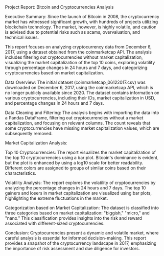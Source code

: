 Project Report: Bitcoin and Cryptocurrencies Analysis

Executive Summary:
Since the launch of Bitcoin in 2008, the cryptocurrency market has witnessed significant growth, with hundreds of projects utilizing blockchain technology. The market, however, is highly volatile, and caution is advised due to potential risks such as scams, overvaluation, and technical issues.

This report focuses on analyzing cryptocurrency data from December 6, 2017, using a dataset obtained from the coinmarketcap API. The analysis includes filtering out cryptocurrencies without market capitalization, visualizing the market capitalization of the top 10 coins, exploring volatility through percentage changes in 24 hours and 7 days, and categorizing cryptocurrencies based on market capitalization.

Data Overview:
The initial dataset (coinmarketcap_06122017.csv) was downloaded on December 6, 2017, using the coinmarketcap API, which is no longer publicly available since 2020. The dataset contains information on various cryptocurrencies, including their IDs, market capitalization in USD, and percentage changes in 24 hours and 7 days.

Data Cleaning and Filtering:
The analysis begins with importing the data into a Pandas DataFrame, filtering out cryptocurrencies without a market capitalization, and focusing on relevant columns. The count reveals that some cryptocurrencies have missing market capitalization values, which are subsequently removed.

Market Capitalization Analysis:

Top 10 Cryptocurrencies:
The report visualizes the market capitalization of the top 10 cryptocurrencies using a bar plot. Bitcoin's dominance is evident, but the plot is enhanced by using a log10 scale for better readability. Different colors are assigned to groups of similar coins based on their characteristics.

Volatility Analysis:
The report explores the volatility of cryptocurrencies by analyzing the percentage changes in 24 hours and 7 days. The top 10 gainers and losers in market capitalization are visualized using bar plots, highlighting the extreme fluctuations in the market.

Categorization based on Market Capitalization:
The dataset is classified into three categories based on market capitalization: "biggish," "micro," and "nano." This classification provides insights into the risk and reward associated with different-sized cryptocurrencies.

Conclusion:
Cryptocurrencies present a dynamic and volatile market, where careful analysis is essential for informed decision-making. This report provides a snapshot of the cryptocurrency landscape in 2017, emphasizing the importance of risk assessment and due diligence for investors.
